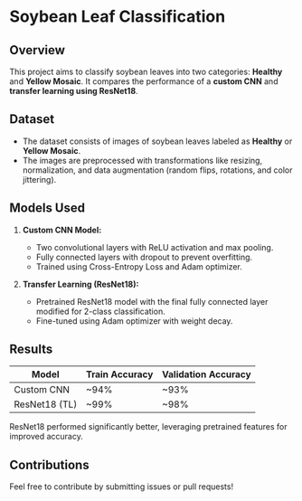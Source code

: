 # Soybean Leaf Classification

## Overview
This project aims to classify soybean leaves into two categories: **Healthy** and **Yellow Mosaic**. It compares the performance of a **custom CNN** and **transfer learning using ResNet18**.

## Dataset
- The dataset consists of images of soybean leaves labeled as **Healthy** or **Yellow Mosaic**.
- The images are preprocessed with transformations like resizing, normalization, and data augmentation (random flips, rotations, and color jittering).

## Models Used
1. **Custom CNN Model:**
   - Two convolutional layers with ReLU activation and max pooling.
   - Fully connected layers with dropout to prevent overfitting.
   - Trained using Cross-Entropy Loss and Adam optimizer.

2. **Transfer Learning (ResNet18):**
   - Pretrained ResNet18 model with the final fully connected layer modified for 2-class classification.
   - Fine-tuned using Adam optimizer with weight decay.


## Results
| Model           | Train Accuracy | Validation Accuracy |
|---------------|---------------|-----------------|
| Custom CNN    | ~94%          | ~93%            |
| ResNet18 (TL) | ~99%          | ~98%            |

ResNet18 performed significantly better, leveraging pretrained features for improved accuracy.


## Contributions
Feel free to contribute by submitting issues or pull requests!
